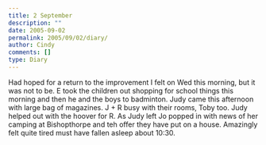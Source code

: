 ```yaml
---
title: 2 September
description: ""
date: 2005-09-02
permalink: 2005/09/02/diary/
author: Cindy
comments: []
type: Diary
---
```


Had hoped for a return to the improvement I felt on Wed this morning, but it was not to be. E took the children out shopping for school things this morning and then he and the boys to badminton. Judy came this afternoon with large bag of magazines. J + R busy with their rooms, Toby too. Judy helped out with the hoover for R. As Judy left Jo popped in with news of her camping at Bishopthorpe and teh offer they have put on a house. Amazingly felt quite tired must have fallen asleep about 10:30.

